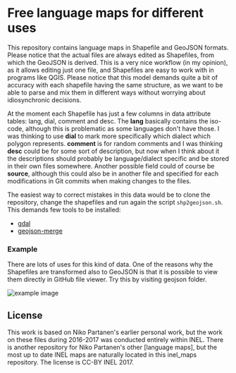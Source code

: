 # Free language maps for different uses

This repository contains language maps in Shapefile and GeoJSON formats. Please notice that the actual files are always edited as Shapefiles, from which the GeoJSON is derived. This is a very nice workflow (in my opinion), as it allows editing just one file, and Shapefiles are easy to work with in programs like QGIS. Please notice that this model demands quite a bit of accuracy with each shapefile having the same structure, as we want to be able to parse and mix them in different ways without worrying about idiosynchronic decisions.

At the moment each Shapefile has just a few columns in data attribute tables: lang, dial, comment and desc. The **lang** basically contains the iso-code, although this is problematic as some languages don't have those. I was thinking to use **dial** to mark more specifically which dialect which polygon represents. **comment** is for random comments and I was thinking **desc** could be for some sort of description, but now when I think about it the descriptions should probably be language/dialect specific and be stored in their own files somewhere. Another possible field could of course be **source**, although this could also be in another file and specified for each modifications in Git commits when making changes to the files. 

The easiest way to correct mistakes in this data would be to clone the repository, change the shapefiles and run again the script `shp2geojson.sh`. This demands few tools to be installed:

- [gdal](http://www.gdal.org/)
- [geojson-merge](https://github.com/mapbox/geojson-merge)

### Example

There are lots of uses for this kind of data. One of the reasons why the Shapefiles are transformed also to GeoJSON is that it is possible to view them directly in GitHub file viewer. Try this by visiting geojson folder.

![example image](https://raw.githubusercontent.com/hzsk/inel_maps/master/example_leaflet.png)

## License

This work is based on Niko Partanen's earlier personal work, but the work on these files during 2016-2017 was conducted entirely within INEL. There is another repository for Niko Partanen's other [language maps], but the most up to date INEL maps are naturally located in this inel_maps repository. The license is CC-BY INEL 2017. 